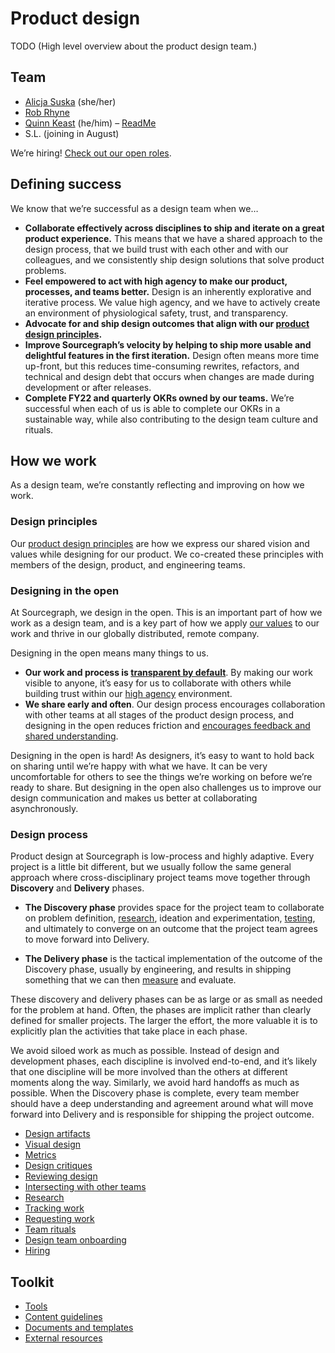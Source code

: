 # Product design

TODO
(High level overview about the product design team.)

## Team

- [Alicja Suska](../company/team/team#alicja-suska-she-her) (she/her)
- [Rob Rhyne](../company/team/team#rob-rhyne)
- [Quinn Keast](../company/team/team#quinn-keast-he-him) (he/him) – [ReadMe](https://quinnkeast.com/readme)
- S.L. (joining in August)

We’re hiring! [Check out our open roles](https://boards.greenhouse.io/sourcegraph91).

## Defining success

We know that we’re successful as a design team when we…

- **Collaborate effectively across disciplines to ship and iterate on a great product experience.** This means that we have a shared approach to the design process, that we build trust with each other and with our colleagues, and we consistently ship design solutions that solve product problems.
- **Feel empowered to act with high agency to make our product, processes, and teams better.** Design is an inherently explorative and iterative process. We value high agency, and we have to actively create an environment of physiological safety, trust, and transparency.
- **Advocate for and ship design outcomes that align with our [product design principles](../design_principles.md).**
- **Improve Sourcegraph’s velocity by helping to ship more usable and delightful features in the first iteration.** Design often means more time up-front, but this reduces time-consuming rewrites, refactors, and technical and design debt that occurs when changes are made during development or after releases.
- **Complete FY22 and quarterly OKRs owned by our teams.** We’re successful when each of us is able to complete our OKRs in a sustainable way, while also contributing to the design team culture and rituals.

## How we work

As a design team, we’re constantly reflecting and improving on how we work.

### Design principles

Our [product design principles](../design_principles) are how we express our shared vision and values while designing for our product. We co-created these principles with members of the design, product, and engineering teams.

### Designing in the open

At Sourcegraph, we design in the open. This is an important part of how we work as a design team, and is a key part of how we apply [our values](../company/values) to our work and thrive in our globally distributed, remote company.

Designing in the open means many things to us.

- **Our work and process is [transparent by default](../../company/values#open-and-transparent)**. By making our work visible to anyone, it’s easy for us to collaborate with others while building trust within our [high agency](../../company/values#high-agency) environment.
- **We share early and often**. Our design process encourages collaboration with other teams at all stages of the product design process, and designing in the open reduces friction and [encourages feedback and shared understanding](./reviewing_design/index.md).

Designing in the open is hard! As designers, it’s easy to want to hold back on sharing until we’re happy with what we have. It can be very uncomfortable for others to see the things we’re working on before we’re ready to share. But designing in the open also challenges us to improve our design communication and makes us better at collaborating asynchronously.

### Design process

Product design at Sourcegraph is low-process and highly adaptive. Every project is a little bit different, but we usually follow the same general approach where cross-disciplinary project teams move together through **Discovery** and **Delivery** phases.


- **The Discovery phase** provides space for the project team to collaborate on problem definition, [research](./user_research/index.md), ideation and experimentation, [testing](./user_research/index.md), and ultimately to converge on an outcome that the project team agrees to move forward into Delivery.

- **The Delivery phase** is the tactical implementation of the outcome of the Discovery phase, usually by engineering, and results in shipping something that we can then [measure](./metrics/index.md) and evaluate.

These discovery and delivery phases can be as large or as small as needed for the problem at hand. Often, the phases are implicit rather than clearly defined for smaller projects. The larger the effort, the more valuable it is to explicitly plan the activities that take place in each phase.

We avoid siloed work as much as possible. Instead of design and development phases, each discipline is involved end-to-end, and it’s likely that one discipline will be more involved than the others at different moments along the way. Similarly, we avoid hard handoffs as much as possible. When the Discovery phase is complete, every team member should have a deep understanding and agreement around what will move forward into Delivery and is responsible for shipping the project outcome.

- [Design artifacts](./artifacts/index.md)
- [Visual design](./visual_design/index.md)
- [Metrics](./metrics/index.md)
- [Design critiques](./design_critiques/index.md)
- [Reviewing design](./reviewing_design/index.md)
- [Intersecting with other teams](./intersecting_with_other_teams/index.md)
- [Research](./research/index.md)
- [Tracking work](./tracking_work/index.md)
- [Requesting work](./requesting_work/index.md)
- [Team rituals](./team_rituals/index.md)
- [Design team onboarding](./onboarding/index.md)
- [Hiring](../roles/interviews/product_designer/index.md)

## Toolkit

- [Tools](./tools/index.md)
- [Content guidelines](../../communication/content_guidelines)
- [Documents and templates](./documents_templates/index.md)
- [External resources](./external_resources/index.md)
